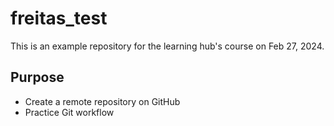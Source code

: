 # freitas_test
This is an example repository for the learning hub's course on Feb 27, 2024. 

## Purpose

- Create a remote repository on GitHub
- Practice Git workflow
